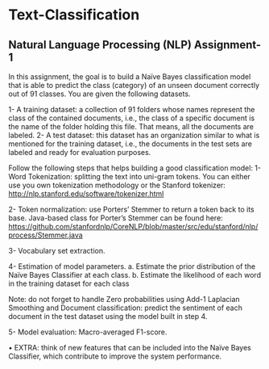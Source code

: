 # Text-Classification

Natural Language Processing (NLP) 
Assignment-1
------------------------------------------------------------------------------------------------------------------------------------------
In this assignment, the goal is to build a Naïve Bayes classification model that is able to predict the class (category) of an unseen document correctly out of 91 classes. You are given the following datasets.

1-  A training dataset: a collection of 91 folders whose names represent the class of the contained documents, i.e., the class of a specific document is the name of the folder holding this file. That means, all the documents are labeled.
2-  A test dataset: this dataset has an organization similar to what is mentioned for the training dataset, i.e., the documents in the test sets are labeled and ready for evaluation purposes.
 
Follow the following steps that helps building a good classification model:
1-	 Word Tokenization: splitting the text into uni-gram tokens.
You can either use you own tokenization methodology or the Stanford tokenizer: http://nlp.stanford.edu/software/tokenizer.html 

2-	 Token normalization: use Porters’ Stemmer to return a token back to its base.
Java-based class for Porter’s Stemmer can be found here:
https://github.com/stanfordnlp/CoreNLP/blob/master/src/edu/stanford/nlp/process/Stemmer.java

3-  Vocabulary set extraction.

4- 	Estimation of model parameters.
  a. Estimate the prior distribution of the Naïve Bayes Classifier at each class. 
  b. Estimate the likelihood of each word in the training dataset for each class
  
Note: do not forget to handle Zero probabilities using Add-1 Laplacian Smoothing and
Document classification: predict the sentiment of each document in the test dataset using the model built in step 4.

5- Model evaluation: Macro-averaged F1-score.

•	EXTRA: think of new features that can be included into the Naïve Bayes Classifier, which contribute to improve the system performance.
